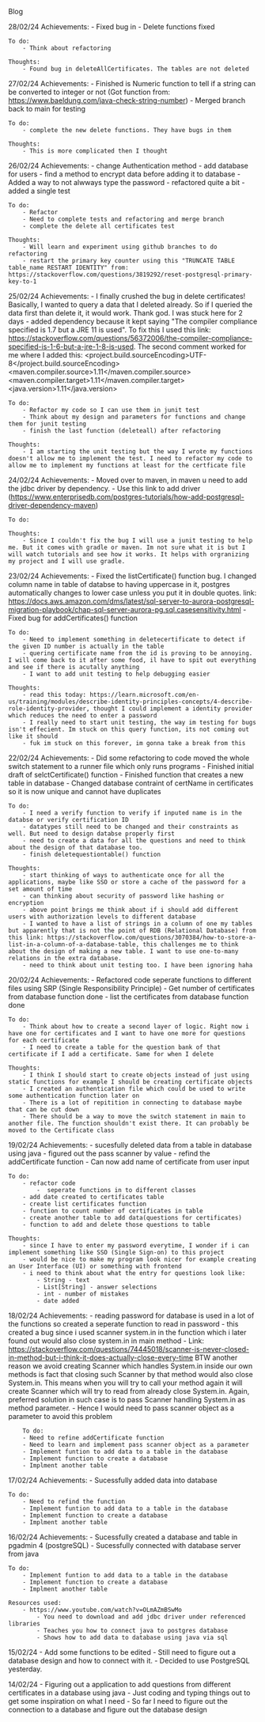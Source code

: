 Blog

28/02/24
    Achievements:
        - Fixed bug in
        - Delete functions fixed

    To do:
        - Think about refactoring

    Thoughts:
        - Found bug in deleteAllCertificates. The tables are not deleted

27/02/24
    Achievements:
        - Finished is Numeric function to tell if a string can be converted to integer or not (Got function from: https://www.baeldung.com/java-check-string-number)
        - Merged branch back to main for testing

    To do:
        - complete the new delete functions. They have bugs in them

    Thoughts:
        - This is more complicated then I thought

26/02/24
    Achievements:
        - change Authentication method
        - add database for users
        - find a method to encrypt data before adding it to database
        - Added a way to not alwways type the password
        - refactored quite a bit
        - added a single test

    To do:
        - Refactor
        - Need to complete tests and refactoring and merge branch
        - complete the delete all certificates test

    Thoughts:
        - Will learn and experiment using github branches to do refactoring
        - restart the primary key counter using this "TRUNCATE TABLE table_name RESTART IDENTITY" from: https://stackoverflow.com/questions/3819292/reset-postgresql-primary-key-to-1

25/02/24
    Achievements:
        - I finally crushed the bug in delete certificates! Basically, I wanted to query a data that I deleted already. So if I queried the data first than delete it, it would work. Thank god. I was stuck here for 2 days
        - added dependency because it kept saying "The compiler compliance specified is 1.7 but a JRE 11 is used". To fix this I used this link: https://stackoverflow.com/questions/56372006/the-compiler-compliance-specified-is-1-6-but-a-jre-1-8-is-used. The second comment worked for me where I added this:
            <properties>
                <project.build.sourceEncoding>UTF-8</project.build.sourceEncoding>
                <maven.compiler.source>1.11</maven.compiler.source>
                <maven.compiler.target>1.11</maven.compiler.target>
                <java.version>1.11</java.version>
            </properties>
        
    To do:
        - Refactor my code so I can use them in junit test
        - Think about my design and parameters for functions and change them for junit testing
        - finish the last function (deleteall) after refactoring

    Thoughts:
        - I am starting the unit testing but the way I wrote my functions doesn't allow me to implement the test. I need to refactor my code to allow me to implement my functions at least for the certficate file

24/02/24
    Achievements:
        - Moved over to maven, in maven u need to add the jdbc driver by dependency.
            - Use this link to add driver (https://www.enterprisedb.com/postgres-tutorials/how-add-postgresql-driver-dependency-maven)

    To do:

    Thoughts:
        - Since I couldn't fix the bug I will use a junit testing to help me. But it comes with gradle or maven. Im not sure what it is but I will watch tutorials and see how it works. It helps with orgranizing my project and I will use gradle.

23/02/24
    Achievements:
        - Fixed the listCertificate() function bug. I changed column name in table of databse to having uppercase in it, postgres automatically changes to lower case unless you put it in double quotes. link: https://docs.aws.amazon.com/dms/latest/sql-server-to-aurora-postgresql-migration-playbook/chap-sql-server-aurora-pg.sql.casesensitivity.html
        - Fixed bug for addCertificates() function

    To do:
        - Need to implement something in deletecertificate to detect if the given ID number is actually in the table
        - quering certificate name from the id is proving to be annoying. I will come back to it after some food, il have to spit out everything and see if there is acutally anything
        - I want to add unit testing to help debugging easier

    Thoughts:
        - read this today: https://learn.microsoft.com/en-us/training/modules/describe-identity-principles-concepts/4-describe-role-identity-provider, thought I could implement a identity provider which reduces the need to enter a password
        - I really need to start unit testing, the way im testing for bugs isn't effecient. Im stuck on this query function, its not coming out like it should
        - fuk im stuck on this forever, im gonna take a break from this

22/02/24
    Achievements:
        - Did some refactoring to code moved the whole switch statement to a runner file which only runs programs
        - Finished initial draft of selctCertificate() function
        - Finished function that creates a new table in database
        - Changed database contraint of certName in certificates so it is now unique and cannot have duplicates

    To do:
        - I need a verify function to verify if inputed name is in the databse or verify certification ID
        - datatypes still need to be changed and their constraints as well. But need to design databse properly first
        - need to create a data for all the questions and need to think about the design of that database too.
        - finish deletequestiontable() function

    Thoughts:
        - start thinking of ways to authenticate once for all the applications, maybe like SSO or store a cache of the password for a set amount of time
        - can thinking about security of password like hashing or encryption 
        - above point brings me think about if i should add different users with authorization levels to different database
        - I wanted to have a list of strings in a column of one my tables but apparently that is not the point of RDB (Relational Database) from this link: https://stackoverflow.com/questions/3070384/how-to-store-a-list-in-a-column-of-a-database-table, this challenges me to think about the design of making a new table. I want to use one-to-many relations in the extra database.
        - need to think about unit testing too. I have been ignoring haha

20/02/24
    Achievements:
        - Refactored code seperate functions to different files using SRP (Single Responsibility Principle)
        - Get number of certificates from database function done
        - list the certificates from database function done

    To do:
        - Think about how to create a second layer of logic. Right now i have one for certificates and I want to have one more for questions for each certificate
        - I need to create a table for the question bank of that certificate if I add a certificate. Same for when I delete

    Thoughts:
        - I think I should start to create objects instead of just using static functions for example I should be creating certificate objects
        - I created an authentication file which could be used to write some authentication function later on
        - There is a lot of repitition in connecting to database maybe that can be cut down
        - There should be a way to move the switch statement in main to another file. The function shouldn't exist there. It can probably be moved to the Certificate class

19/02/24
    Achievements:
        - sucesfully deleted data from a table in database using java
        - figured out the pass scanner by value
        - refind the addCertificate function
            - Can now add name of certificate from user input

    To do:
        - refactor code
            -  seperate functions in to different classes
        - add date created to certificates table
        - create list certificates function
        - function to count number of certificates in table
        - create another table to add data(questions for certificates)
        - function to add and delete those questions to table

    Thoughts:
        - since I have to enter my password everytime, I wonder if i can implement something like SSO (Single Sign-on) to this project
        - would be nice to make my program look nicer for example creating an User Interface (UI) or something with frontend
        - i need to think about what the entry for questions look like:
            - String - text
            - List[String] - answer selections
            - int - number of mistakes
            - date added
18/02/24
    Achievements:
        - reading password for database is used in a lot of the functions so created a seperate function to read in password
            - this created a bug since i used scanner system.in in the function which i later found out would also close system.in in main method
            - Link: https://stackoverflow.com/questions/74445018/scanner-is-never-closed-in-method-but-i-think-it-does-actually-close-every-time
                BTW another reason we avoid creating Scanner which handles System.in inside our own methods is fact that closing such Scanner by that method would also close System.in. This means when you will try to call your method again it will create Scanner which will try to read from already close System.in. Again, preferred solution in such case is to pass Scanner handling System.in as method parameter.
            - Hence I would need to pass scanner object as a parameter to avoid this problem
    
        To do:
        - Need to refine addCertificate function
        - Need to learn and implement pass scanner object as a parameter
        - Implement funtion to add data to a table in the database
        - Implement function to create a database
        - Implment another table

17/02/24
    Achievements:
        - Sucessfully added data into database
    
    To do:
        - Need to refind the function
        - Implement funtion to add data to a table in the database
        - Implement function to create a database
        - Implment another table

16/02/24
    Achievements:
        - Sucessfully created a database and table in pgadmin 4 (postgreSQL)
        - Sucessfully connected with database server from java
    
    To do:
        - Implement funtion to add data to a table in the database
        - Implement function to create a database
        - Implment another table

    Resources used:
        - https://www.youtube.com/watch?v=OLmAZmBSwMo
            - You need to download and add jdbc driver under referenced libraries
            - Teaches you how to connect java to postgres database
            - Shows how to add data to database using java via sql


15/02/24
    - Add some functions to be edited
    - Still need to figure out a database design and how to connect with it.
    - Decided to use PostgreSQL yesterday.

14/02/24
    - Figuring out a application to add questions from different certificates in a database using java
    - Just coding and typing things out to get some inspiration on what I need
    - So far I need to figure out the connection to a database and figure out the database design